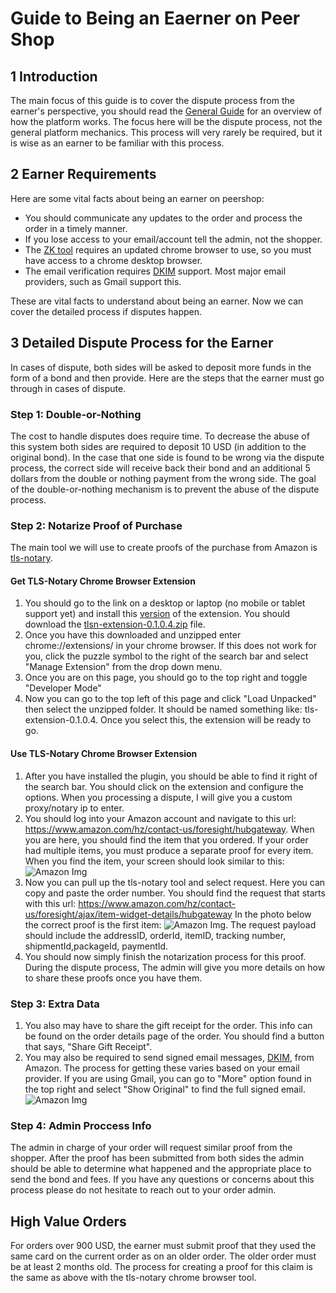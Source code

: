 # Guide to Being an Eaerner on Peer Shop

## 1 Introduction

The main focus of this guide is to cover the dispute process from the earner's perspective, you should read the [General Guide](https://peershop.app/guides/general) for an overview of how the platform works. The focus here will be the dispute process, not the general platform mechanics. This process will very rarely be required, but it is wise as an earner to be familiar with this process.

## 2 Earner Requirements
Here are some vital facts about being an earner on peershop:
- You should communicate any updates to the order and process the order in a timely manner.
- If you lose access to your email/account tell the admin, not the shopper.
- The [ZK tool](https://github.com/tlsnotary/tlsn-extension) requires an updated chrome browser to use, so you must have access to a chrome desktop browser.
- The email verification requires [DKIM](https://en.wikipedia.org/wiki/DomainKeys_Identified_Mail) support. Most major email providers, such as Gmail support this.

These are vital facts to understand about being an earner. Now we can cover the detailed process if disputes happen.

## 3 Detailed Dispute Process for the Earner
In cases of dispute, both sides will be asked to deposit more funds in the form of a bond and then provide. Here are the steps that the earner must go through in cases of dispute.

### Step 1: Double-or-Nothing
The cost to handle disputes does require time. To decrease the abuse of this system both sides are required to deposit 10 USD (in addition to the original bond). In the case that one side is found to be wrong via the dispute process, the correct side will receive back their bond and an additional 5 dollars from the double or nothing payment from the wrong side. The goal of the double-or-nothing mechanism is to prevent the abuse of the dispute process.

### Step 2: Notarize Proof of Purchase
The main tool we will use to create proofs of the purchase from Amazon is [tls-notary](https://github.com/tlsnotary/tlsn-extension). 
#### Get TLS-Notary Chrome Browser Extension
1. You should go to the link on a desktop or laptop (no mobile or tablet support yet) and install this [version](https://github.com/tlsnotary/tlsn-extension/releases/tag/0.1.0.4) of the extension. You should download the [tlsn-extension-0.1.0.4.zip](https://github.com/tlsnotary/tlsn-extension/releases/download/0.1.0.4/tlsn-extension-0.1.0.4.zip) file. 
2. Once you have this downloaded and unzipped enter chrome://extensions/ in your chrome browser. If this does not work for you, click the puzzle symbol to the right of the search bar and select "Manage Extension" from the drop down menu. 
3. Once you are on this page, you should go to the top right and toggle "Developer Mode"
4. Now you can go to the top left of this page and click "Load Unpacked" then select the unzipped folder. It should be named something like: tls-extension-0.1.0.4. Once you select this, the extension will be ready to go.

#### Use TLS-Notary Chrome Browser Extension

1.  After you have installed the plugin, you should be able to find it right of the search bar. You should click on the extension and configure the options. When you processing a dispute, I will give you a custom proxy/notary ip to enter. 
2. You should log into your Amazon account and navigate to this url: https://www.amazon.com/hz/contact-us/foresight/hubgateway. When you are here, you should find the item that you ordered. If your order had multiple items, you must produce a separate proof for every item. When you find the item, your screen should look similar to this: ![Amazon Img](https://res.cloudinary.com/dylevfpbl/image/upload/v1708964208/peershopguide/earnerItem.png "Amazon Img")
3. Now you can pull up the tls-notary tool and select request. Here you can copy and paste the order number. You should find the request that starts with this url: https://www.amazon.com/hz/contact-us/foresight/ajax/item-widget-details/hubgateway
In the photo below the correct proof is the first item: 
![Amazon Img](https://res.cloudinary.com/dylevfpbl/image/upload/v1708964597/peershopguide/tls-notary-earner.png "Amazon Img"). The request payload should include the addressID, orderId, itemID, tracking number, shipmentId,packageId, paymentId. 
4. You should now simply finish the notarization process for this proof. During the dispute process, The admin will give you more details on how to share these proofs once you have them.

### Step 3: Extra Data
1. You also may have to share the gift receipt for the order. This info can be found on the order details page of the order. You should find a button that says, "Share Gift Receipt". 
2. You may also be required to send signed email messages, [DKIM](https://en.wikipedia.org/wiki/DomainKeys_Identified_Mail), from Amazon. The process for getting these varies based on your email provider. If you are using Gmail, you can go to "More" option found in the top right and select "Show Original" to find the full signed email. ![Amazon Img](https://res.cloudinary.com/dylevfpbl/image/upload/v1708966435/peershopguide/email.png "Amazon Img")

### Step 4: Admin Proccess Info

The admin in charge of your order will request similar proof from the shopper. After the proof has been submitted from both sides the admin should be able to determine what happened and the appropriate place to send the bond and fees. If you have any questions or concerns about this process please do not hesitate to reach out to your order admin.

## High Value Orders
For orders over 900 USD, the earner must submit proof that they used the same card on the current order as on an older order. The older order must be at least 2 months old. The process for creating a proof for this claim is the same as above with the tls-notary chrome browser tool.